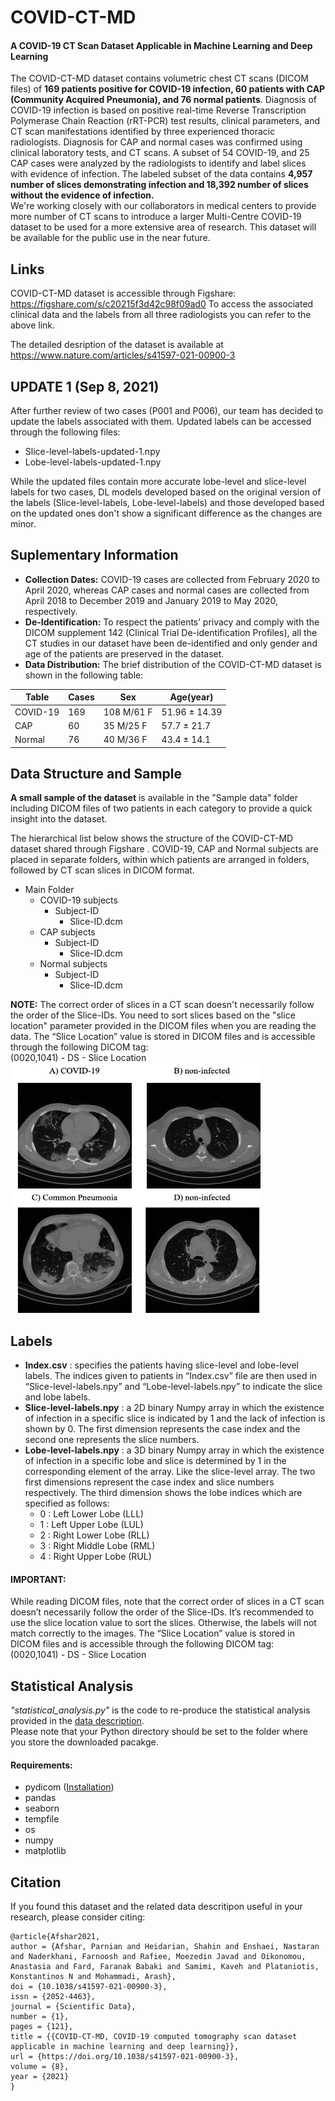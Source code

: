 # COVID-CT-MD
<h4>A COVID-19 CT Scan Dataset Applicable in Machine Learning and Deep Learning</h4>

The COVID-CT-MD dataset contains volumetric chest CT scans (DICOM files) of <b>169 patients positive for COVID-19 infection, 60 patients with CAP (Community Acquired Pneumonia), and 76 normal patients</b>.  Diagnosis of COVID-19 infection is based on positive real-time Reverse Transcription Polymerase Chain Reaction (rRT-PCR) test results, clinical parameters, and CT scan manifestations identified by three experienced thoracic radiologists. Diagnosis for CAP and normal cases was confirmed using clinical laboratory tests, and CT scans.
A subset of 54 COVID-19, and 25 CAP cases were analyzed by the radiologists to identify and label slices with evidence of infection. The labeled subset of the data contains <b>4,957 number of slices demonstrating infection and 18,392 number of slices without the evidence of infection.</b>
<br> We're working closely with our collaborators in medical centers to provide more number of CT scans to introduce a larger Multi-Centre COVID-19 dataset to be used for a more extensive area of research. This dataset will be available for the public use in the near future.

## Links
COVID-CT-MD dataset is accessible through Figshare: <a href="https://figshare.com/s/c20215f3d42c98f09ad0">https://figshare.com/s/c20215f3d42c98f09ad0</a>
To access the associated clinical data and the labels from all three radiologists you can refer to the above link.

The detailed desription of the dataset is available at <a href="https://www.nature.com/articles/s41597-021-00900-3">https://www.nature.com/articles/s41597-021-00900-3</a>

## UPDATE 1 (Sep 8, 2021)
After further review of two cases (P001 and P006), our team has decided to update the labels associated with them.
Updated labels can be accessed through the following files:
* Slice-level-labels-updated-1.npy
* Lobe-level-labels-updated-1.npy

While the updated files contain more accurate lobe-level and slice-level labels for two cases, DL models developed based on the original version of the labels (Slice-level-labels, Lobe-level-labels) and those developed based on the updated ones don't show a significant difference as the changes are minor.

## Suplementary Information

* <b>Collection Dates:</b> COVID-19 cases are collected from February 2020 to April 2020, whereas CAP cases and normal cases are collected from April 2018 to December 2019 and January 2019 to May 2020, respectively.
* <b>De-Identification:</b> To respect the patients’ privacy and comply with the DICOM supplement 142 (Clinical Trial De-identification Profiles), all the CT studies in our dataset have been de-identified and only gender and age of the patients are preserved in the dataset. 
* <b>Data Distribution:</b> The brief distribution of the COVID-CT-MD dataset is shown in the following table:

| Table | Cases | Sex | Age(year) |
| ----- | ---------------- | ------- | --- |
| COVID-19 | 169 | 108 M/61 F | 51.96 ± 14.39 |
| CAP | 60 | 35 M/25 F | 57.7 ± 21.7 |
| Normal | 76 | 40 M/36 F | 43.4 ± 14.1 |


## Data Structure and Sample
<b>A small sample of the dataset</b> is available in the "Sample data" folder including DICOM files of two patients in each category to provide a quick insight into the dataset.

The hierarchical list below shows the structure of the COVID-CT-MD dataset shared through Figshare . COVID-19, CAP and
Normal subjects are placed in separate folders, within which patients are arranged in folders, followed by CT scan slices in DICOM format.

* Main Folder
  * COVID-19 subjects
    * Subject-ID
      * Slice-ID.dcm
  * CAP subjects
    * Subject-ID
      * Slice-ID.dcm
  * Normal subjects
    * Subject-ID
      * Slice-ID.dcm

<b>NOTE:</b> The correct order of slices in a CT scan doesn't necessarily follow the order of the Slice-IDs. You need to sort slices based on the "slice location" parameter provided in the DICOM files when you are reading the data.
The “Slice Location” value is stored in DICOM files and is accessible through the following DICOM tag:
<br>
(0020,1041) - DS - Slice Location
<br>
<img src="https://github.com/ShahinSHH/COVID-CT-MD/blob/main/Figures/slices.jpg" width="400" height="400" />

## Labels
* <b>Index.csv</b> : specifies the patients having slice-level and lobe-level labels. The indices given to patients in “Index.csv” file are then used in “Slice-level-labels.npy” and “Lobe-level-labels.npy” to indicate the slice and lobe labels.
* <b>Slice-level-labels.npy</b> : a 2D binary Numpy array in which the existence of infection in a specific slice is indicated by 1 and the lack of infection is shown by 0. The first dimension represents the case index and the second one represents the slice numbers.
* <b>Lobe-level-labels.npy</b> : a 3D binary Numpy array in which the existence of infection in a specific lobe and slice is determined by 1 in the corresponding element of the array. Like the slice-level array. The two first dimensions represent the case index and slice numbers respectively. The third dimension shows the lobe indices which are specified as follows:
  * 0 : Left Lower Lobe (LLL)
  * 1 : Left Upper Lobe (LUL)
  * 2 : Right Lower Lobe (RLL)
  * 3 : Right Middle Lobe (RML)
  * 4 : Right Upper Lobe (RUL)

<h4>IMPORTANT:</h4> While reading DICOM files, note that the correct order of slices in a CT scan doesn’t necessarily follow the order of the Slice-IDs. It’s recommended to use the slice location value to sort the slices. Otherwise, the labels will not match correctly to the images.
The “Slice Location” value is stored in DICOM files and is accessible through the following DICOM tag:
<br>
(0020,1041) - DS - Slice Location

## Statistical Analysis
<i>"statistical_analysis.py"</i> is the code to re-produce the statistical analysis provided in the <a href="https://www.nature.com/articles/s41597-021-00900-3#Sec11">data description</a>.
<br> Please note that your Python directory should be set to the folder where you store the downloaded pacakge.
<h4>Requirements:</h4>

* pydicom (<a href="https://pydicom.github.io/pydicom/stable/tutorials/installation.html">Installation<a/>)
* pandas
* seaborn
* tempfile
* os
* numpy
* matplotlib

## Citation
If you found this dataset and the related data descritipon useful in your research, please consider citing:

```
@article{Afshar2021,
author = {Afshar, Parnian and Heidarian, Shahin and Enshaei, Nastaran and Naderkhani, Farnoosh and Rafiee, Moezedin Javad and Oikonomou, Anastasia and Fard, Faranak Babaki and Samimi, Kaveh and Plataniotis, Konstantinos N and Mohammadi, Arash},
doi = {10.1038/s41597-021-00900-3},
issn = {2052-4463},
journal = {Scientific Data},
number = {1},
pages = {121},
title = {{COVID-CT-MD, COVID-19 computed tomography scan dataset applicable in machine learning and deep learning}},
url = {https://doi.org/10.1038/s41597-021-00900-3},
volume = {8},
year = {2021}
}

```
